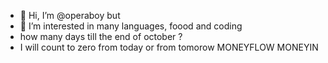 - 👋 Hi, I’m @operaboy but 
- 👀 I’m interested in many languages, foood and coding
- how many days till the end of october ?
- I will count to zero from today
  or from tomorow
  MONEYFLOW 
MONEYIN
